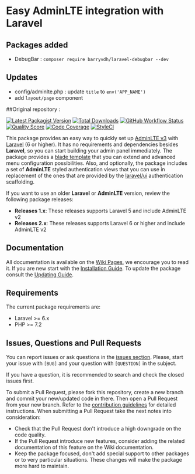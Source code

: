 # Easy AdminLTE integration with Laravel

## Packages added
- DebugBar : ```composer require barryvdh/laravel-debugbar --dev```

## Updates
- config/adminlte.php : update ```title``` to ```env('APP_NAME')```
- add ```layout/page``` component

##Original repository :

[![Latest Packagist Version](https://img.shields.io/packagist/v/jeroennoten/Laravel-AdminLTE?logo=github&logoColor=white&style=flat-square)](https://packagist.org/packages/jeroennoten/Laravel-AdminLTE)
[![Total Downloads](https://img.shields.io/packagist/dt/jeroennoten/Laravel-AdminLTE.svg?logo=github&logoColor=white&style=flat-square)](https://packagist.org/packages/jeroennoten/Laravel-AdminLTE)
[![GitHub Workflow Status](https://img.shields.io/github/workflow/status/jeroennoten/Laravel-AdminLTE/run-tests?logo=github-actions&logoColor=white&style=flat-square)](https://github.com/jeroennoten/Laravel-AdminLTE/actions)
[![Quality Score](https://img.shields.io/scrutinizer/quality/g/jeroennoten/Laravel-AdminLTE.svg?logo=scrutinizer&style=flat-square)](https://scrutinizer-ci.com/g/jeroennoten/Laravel-AdminLTE)
[![Code Coverage](https://img.shields.io/scrutinizer/coverage/g/jeroennoten/Laravel-AdminLTE.svg?logo=scrutinizer&style=flat-square)](https://scrutinizer-ci.com/g/jeroennoten/Laravel-AdminLTE)
[![StyleCI](https://styleci.io/repos/38200433/shield?branch=master)](https://styleci.io/repos/38200433)

This package provides an easy way to quickly set up [AdminLTE v3](https://adminlte.io/themes/v3/) with [Laravel](https://laravel.com/) (6 or higher). It has no requirements and dependencies besides **Laravel**, so you can start building your admin panel immediately. The package provides a [blade template](https://laravel.com/docs/8.x/blade) that you can extend and advanced menu configuration possibilities. Also, and optionally, the package includes a set of **AdminLTE** styled authentication views that you can use in replacement of the ones that are provided by the [laravel/ui](https://github.com/laravel/ui) authentication scaffolding.

If you want to use an older **Laravel** or **AdminLTE** version, review the following package releases:
- **Releases 1.x**:
  These releases supports Laravel 5 and include AdminLTE v2
- **Releases 2.x**:
  These releases supports Laravel 6 or higher and include AdminLTE v2

## Documentation

All documentation is available on the [Wiki Pages](https://github.com/jeroennoten/Laravel-AdminLTE/wiki), we encourage you to read it. If you are new start with the [Installation Guide](https://github.com/jeroennoten/Laravel-AdminLTE/wiki/Installation). To update the package consult the [Updating Guide](https://github.com/jeroennoten/Laravel-AdminLTE/wiki/Updating).


## Requirements

The current package requirements are:

- Laravel >= 6.x
- PHP >= 7.2


## Issues, Questions and Pull Requests

You can report issues or ask questions in the [issues section](https://github.com/jeroennoten/Laravel-AdminLTE/issues). Please, start your issue with `[BUG]` and your question with `[QUESTION]` in the subject.

If you have a question, it is recommended to search and check the closed issues first.

To submit a Pull Request, please fork this repository, create a new branch and commit your new/updated code in there. Then open a Pull Request from your new branch. Refer to the [contribution guidelines](https://github.com/jeroennoten/Laravel-AdminLTE/blob/master/.github/CONTRIBUTING.md) for detailed instructions. When submitting a Pull Request take the next notes into consideration:

- Check that the Pull Request don't introduce a high downgrade on the code quality.
- If the Pull Request introduce new features, consider adding the related documentation of this feature on the Wiki documentation.
- Keep the package focused, don't add special support to other packages or to very particular situations. These changes will make the package more hard to maintain.
